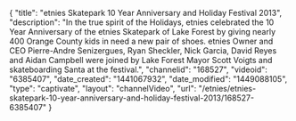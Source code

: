 {
    "title": "etnies Skatepark 10 Year Anniversary and Holiday Festival 2013",
    "description": "In the true spirit of the Holidays, etnies celebrated the 10 Year Anniversary of the etnies Skatepark of Lake Forest by giving nearly 400 Orange County kids in need a new pair of shoes. etnies Owner and CEO Pierre-Andre Senizergues, Ryan Sheckler, Nick Garcia, David Reyes and Aidan Campbell were joined by Lake Forest Mayor Scott Voigts and skateboarding Santa at the festival.",
    "channelid": "168527",
    "videoid": "6385407",
    "date_created": "1441067932",
    "date_modified": "1449088105",
    "type": "captivate",
    "layout": "channelVideo",
    "url": "\/etnies\/etnies-skatepark-10-year-anniversary-and-holiday-festival-2013\/168527-6385407"
}